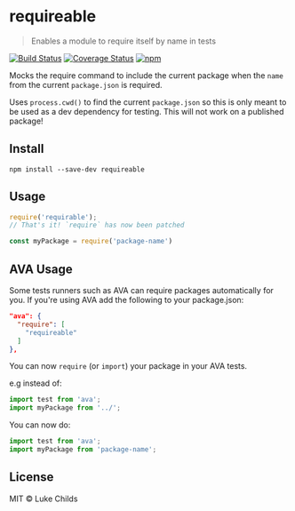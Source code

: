 # requireable

> Enables a module to require itself by name in tests

[![Build Status](https://travis-ci.org/lukechilds/requireable.svg?branch=master)](https://travis-ci.org/lukechilds/requireable)
[![Coverage Status](https://coveralls.io/repos/github/lukechilds/requireable/badge.svg?branch=master)](https://coveralls.io/github/lukechilds/requireable?branch=master)
[![npm](https://img.shields.io/npm/v/requireable.svg)](https://www.npmjs.com/package/requireable)

Mocks the require command to include the current package when the `name` from the current `package.json` is required.

Uses `process.cwd()` to find the current `package.json` so this is only meant to be used as a dev dependency for testing. This will not work on a published package!

## Install

```shell
npm install --save-dev requireable
```

## Usage

```js
require('requirable');
// That's it! `require` has now been patched

const myPackage = require('package-name')
```

## AVA Usage

Some tests runners such as AVA can require packages automatically for you. If you're using AVA add the following to your package.json:

```json
"ava": {
  "require": [
    "requireable"
  ]
},
 ```

 You can now `require` (or `import`) your package in your AVA tests.

 e.g instead of:

 ```js
 import test from 'ava';
 import myPackage from '../';
 ```

 You can now do:

 ```js
 import test from 'ava';
 import myPackage from 'package-name';
 ```


## License

MIT © Luke Childs
